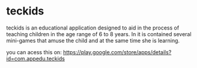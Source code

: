 # teckids

teckids is an educational application designed to aid in the process of teaching children in the age range of 6 to 8 years. In it is contained several mini-games that amuse the child and at the same time she is learning.

you can acess this on: https://play.google.com/store/apps/details?id=com.appedu.teckids
